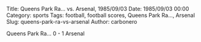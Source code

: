 Title: Queens Park Ra… vs. Arsenal, 1985/09/03
Date: 1985/09/03 00:00
Category: sports
Tags: football, football scores, Queens Park Ra…, Arsenal
Slug: queens-park-ra-vs-arsenal
Author: carbonero


Queens Park Ra… 0 - 1 Arsenal
